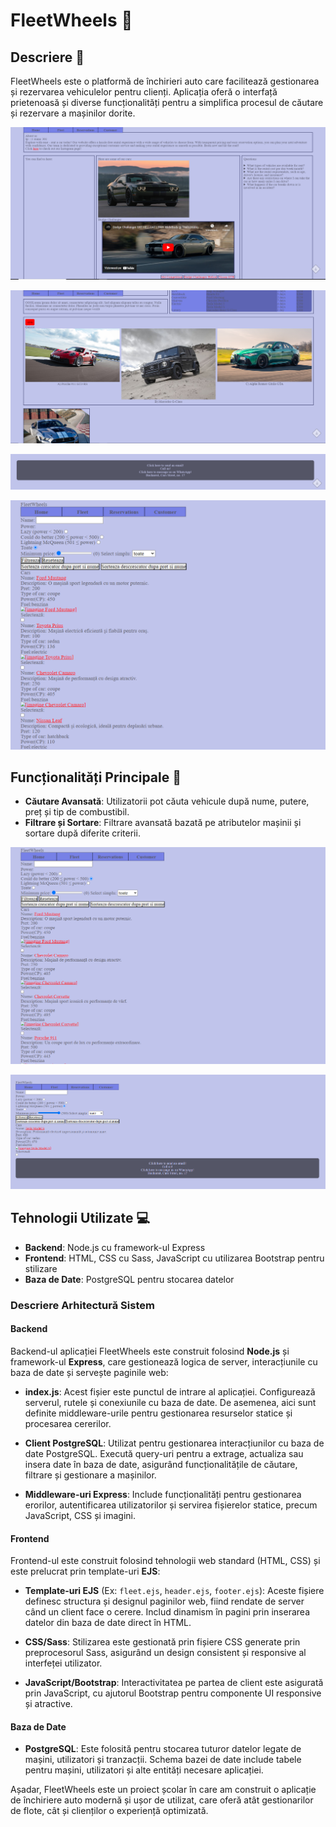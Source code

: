 # FleetWheels 🚗

## Descriere 📘
FleetWheels este o platformă de închirieri auto care facilitează gestionarea și rezervarea vehiculelor pentru clienți. Aplicația oferă o interfață prietenoasă și diverse funcționalități pentru a simplifica procesul de căutare și rezervare a mașinilor dorite.

![Home Page](images/screenshot_home1.png)

![Home Page](images/screenshot_home2.png)

![Footer](images/footer.png)

![Fleet](images/fleet.png)

## Funcționalități Principale 🔑
- **Căutare Avansată**: Utilizatorii pot căuta vehicule după nume, putere, preț și tip de combustibil.
- **Filtrare și Sortare**: Filtrare avansată bazată pe atributelor mașinii și sortare după diferite criterii.

![Filtrare Avansata](images/fleet_filter.png)

![Filtrare Avansata](images/fleet_filter2.png)

## Tehnologii Utilizate 💻
- **Backend**: Node.js cu framework-ul Express
- **Frontend**: HTML, CSS cu Sass, JavaScript cu utilizarea Bootstrap pentru stilizare
- **Baza de Date**: PostgreSQL pentru stocarea datelor

### Descriere Arhitectură Sistem

#### Backend

Backend-ul aplicației FleetWheels este construit folosind **Node.js** și framework-ul **Express**, care gestionează logica de server, interacțiunile cu baza de date și servește paginile web:

*   **index.js**: Acest fișier este punctul de intrare al aplicației. Configurează serverul, rutele și conexiunile cu baza de date. De asemenea, aici sunt definite middleware-urile pentru gestionarea resurselor statice și procesarea cererilor.
    
*   **Client PostgreSQL**: Utilizat pentru gestionarea interacțiunilor cu baza de date PostgreSQL. Execută query-uri pentru a extrage, actualiza sau insera date în baza de date, asigurând funcționalitățile de căutare, filtrare și gestionare a mașinilor.
    
*   **Middleware-uri Express**: Include funcționalități pentru gestionarea erorilor, autentificarea utilizatorilor și servirea fișierelor statice, precum JavaScript, CSS și imagini.
    

#### Frontend

Frontend-ul este construit folosind tehnologii web standard (HTML, CSS) și este prelucrat prin template-uri **EJS**:

*   **Template-uri EJS** (Ex: `fleet.ejs`, `header.ejs`, `footer.ejs`): Aceste fișiere definesc structura și designul paginilor web, fiind rendate de server când un client face o cerere. Includ dinamism în pagini prin inserarea datelor din baza de date direct în HTML.
    
*   **CSS/Sass**: Stilizarea este gestionată prin fișiere CSS generate prin preprocesorul Sass, asigurând un design consistent și responsive al interfeței utilizator.
    
*   **JavaScript/Bootstrap**: Interactivitatea pe partea de client este asigurată prin JavaScript, cu ajutorul Bootstrap pentru componente UI responsive și atractive.
    

#### Baza de Date

*   **PostgreSQL**: Este folosită pentru stocarea tuturor datelor legate de mașini, utilizatori și tranzacții. Schema bazei de date include tabele pentru mașini, utilizatori și alte entități necesare aplicației.

Așadar, FleetWheels este un proiect școlar în care am construit o aplicație de închiriere auto modernă și ușor de utilizat, care oferă atât gestionarilor de flote, cât și clienților o experiență optimizată.
